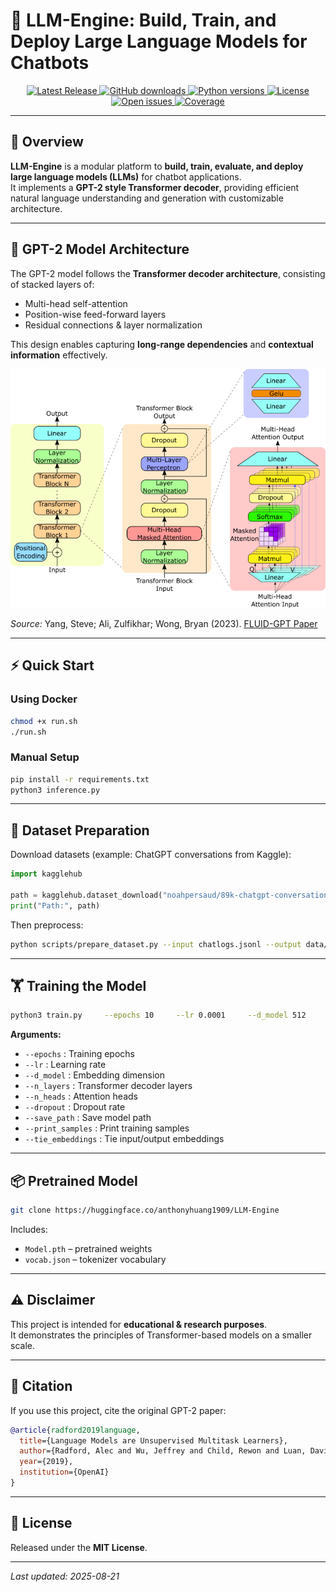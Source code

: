 # 🚀 LLM-Engine: Build, Train, and Deploy Large Language Models for Chatbots  

<!-- Project Badges -->
<p align="center">
  <!-- GitHub Release -->
  <a href="https://github.com/anthonyhuang1909/LLM-Engine/releases">
    <img src="https://img.shields.io/github/v/release/anthonyhuang1909/LLM-Engine?style=flat-square&logo=github" alt="Latest Release" />
  </a>
  <a href="https://github.com/anthonyhuang1909/LLM-Engine">
    <img src="https://img.shields.io/github/downloads/anthonyhuang1909/LLM-Engine/total?style=flat-square" alt="GitHub downloads" />
  </a>

  <!-- Python -->
  <a href="https://www.python.org/">
    <img src="https://img.shields.io/badge/Python-3.8%2B-blue?style=flat-square&logo=python" alt="Python versions" />
  </a>

  <!-- License -->
  <a href="https://github.com/anthonyhuang1909/LLM-Engine/blob/main/LICENSE">
    <img src="https://img.shields.io/github/license/anthonyhuang1909/LLM-Engine?style=flat-square" alt="License" />
  </a>

  <!-- Issues -->
  <a href="https://github.com/anthonyhuang1909/LLM-Engine/issues">
    <img src="https://img.shields.io/github/issues/anthonyhuang1909/LLM-Engine?style=flat-square&logo=github" alt="Open issues" />
  </a>

  <!-- Coverage -->
  <a href="https://app.codecov.io/gh/anthonyhuang1909/LLM-Engine">
    <img src="https://codecov.io/gh/anthonyhuang1909/LLM-Engine/branch/main/graph/badge.svg?style=flat-square" alt="Coverage" />
  </a>
</p>



---

## 📖 Overview  

**LLM-Engine** is a modular platform to **build, train, evaluate, and deploy large language models (LLMs)** for chatbot applications.  
It implements a **GPT-2 style Transformer decoder**, providing efficient natural language understanding and generation with customizable architecture.  

---

## 🧩 GPT-2 Model Architecture  

The GPT-2 model follows the **Transformer decoder architecture**, consisting of stacked layers of:  
- Multi-head self-attention  
- Position-wise feed-forward layers  
- Residual connections & layer normalization  

This design enables capturing **long-range dependencies** and **contextual information** effectively.  

![GPT-2 Model Architecture](diagram/diagram.jpeg)  

*Source:* Yang, Steve; Ali, Zulfikhar; Wong, Bryan (2023). [FLUID-GPT Paper](https://chemrxiv.org/engage/api-gateway/chemrxiv/assets/orp/resource/item/64e3304660d17b562a9db0f4/original/fluid-gpt-fast-learning-to-understand-and-investigate-dynamics-with-a-generative-pre-trained-transformer-efficient-predictions-of-particle-trajectories-and-erosion.pdf)  

---

## ⚡ Quick Start  

### Using Docker  
```bash
chmod +x run.sh
./run.sh
```  

### Manual Setup  
```bash
pip install -r requirements.txt
python3 inference.py
```  

---

## 📂 Dataset Preparation  

Download datasets (example: ChatGPT conversations from Kaggle):  
```python
import kagglehub

path = kagglehub.dataset_download("noahpersaud/89k-chatgpt-conversations")
print("Path:", path)
```  

Then preprocess:  
```bash
python scripts/prepare_dataset.py --input chatlogs.jsonl --output data/word_level_dataset.csv
```  

---

## 🏋️ Training the Model  

```bash
python3 train.py     --epochs 10     --lr 0.0001     --d_model 512     --n_layers 8     --n_heads 8     --dropout 0.1     --save_path Model.pth     --print_samples 3     --tie_embeddings
```  

**Arguments:**  
- `--epochs` : Training epochs  
- `--lr` : Learning rate  
- `--d_model` : Embedding dimension  
- `--n_layers` : Transformer decoder layers  
- `--n_heads` : Attention heads  
- `--dropout` : Dropout rate  
- `--save_path` : Save model path  
- `--print_samples` : Print training samples  
- `--tie_embeddings` : Tie input/output embeddings  

---

## 📦 Pretrained Model  

```bash
git clone https://huggingface.co/anthonyhuang1909/LLM-Engine
```  

Includes:  
- `Model.pth` – pretrained weights  
- `vocab.json` – tokenizer vocabulary  

---

## ⚠️ Disclaimer  

This project is intended for **educational & research purposes**.  
It demonstrates the principles of Transformer-based models on a smaller scale.  

---

## 📑 Citation  

If you use this project, cite the original GPT-2 paper:  

```bibtex
@article{radford2019language,
  title={Language Models are Unsupervised Multitask Learners},
  author={Radford, Alec and Wu, Jeffrey and Child, Rewon and Luan, David and Amodei, Dario and Sutskever, Ilya},
  year={2019},
  institution={OpenAI}
}
```  

---

## 📜 License  

Released under the **MIT License**.  

---

*Last updated: 2025-08-21*  
